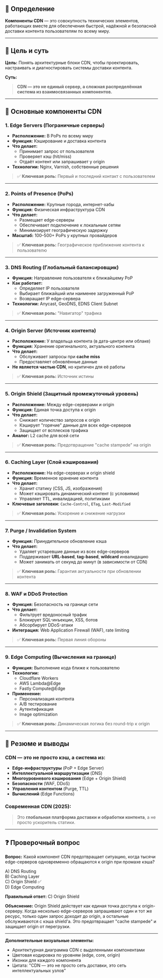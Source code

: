 ## 📌 **Определение**
**Компоненты CDN** — это совокупность технических элементов, работающих вместе для обеспечения быстрой, надёжной и безопасной доставки контента пользователям по всему миру.

---

## 🎯 **Цель и суть**
**Цель:** Понять архитектурные блоки CDN, чтобы проектировать, настраивать и диагностировать системы доставки контента.

**Суть:**  
> **CDN — это не единый сервер, а сложная распределённая система из взаимосвязанных компонентов.**

---

## 🔧 **Основные компоненты CDN**

### **1. Edge Servers (Пограничные серверы)**
- **Расположение:** В PoPs по всему миру
- **Функция:** Кэширование и доставка контента
- **Что делает:**
  - Принимает запрос от пользователя
  - Проверяет кэш (hit/miss)
  - Отдаёт контент или запрашивает у origin
- **Технологии:** Nginx, Varnish, собственные решения

> ✅ **Ключевая роль:** Первый и последний контакт с пользователем

---

### **2. Points of Presence (PoPs)**
- **Расположение:** Крупные города, интернет-хабы
- **Функция:** Физическая инфраструктура CDN
- **Что делает:**
  - Размещает edge-серверы
  - Обеспечивает подключение к локальным сетям
  - Минимизирует географическую задержку
- **Масштаб:** 100–500+ PoPs у крупных провайдеров

> ✅ **Ключевая роль:** Географическое приближение контента к пользователю

---

### **3. DNS Routing (Глобальный балансировщик)**
- **Функция:** Направление пользователя к ближайшему PoP
- **Как работает:**
  - Определяет IP пользователя
  - Выбирает ближайший или наименее загруженный PoP
  - Возвращает IP edge-сервера
- **Технологии:** Anycast, GeoDNS, EDNS Client Subnet

> ✅ **Ключевая роль:** "Навигатор" трафика

---

### **4. Origin Server (Источник контента)**
- **Расположение:** У владельца контента (в дата-центре или облаке)
- **Функция:** Хранение оригинального, актуального контента
- **Что делает:**
  - Обслуживает запросы при **cache miss**
  - Предоставляет обновлённые данные
- **Не является частью CDN**, но критичен для её работы

> ✅ **Ключевая роль:** Источник истины

---

### **5. Origin Shield (Защитный промежуточный уровень)**
- **Расположение:** Между edge-серверами и origin
- **Функция:** Единая точка доступа к origin
- **Что делает:**
  - Снижает количество запросов к origin
  - Кэширует "горячие" данные для всех edge-серверов
  - Защищает от всплесков трафика
- **Аналог:** L2 cache для всей сети

> ✅ **Ключевая роль:** Предотвращение "cache stampede" на origin

---

### **6. Caching Layer (Слой кэширования)**
- **Расположение:** На edge-серверах и origin shield
- **Функция:** Временное хранение контента
- **Что делает:**
  - Хранит статику (CSS, JS, изображения)
  - Может кэшировать динамический контент (с условиями)
  - Управляет TTL, инвалидацией, политиками
- **Ключевые заголовки:** `Cache-Control`, `ETag`, `Last-Modified`

> ✅ **Ключевая роль:** Ускорение и снижение нагрузки

---

### **7. Purge / Invalidation System**
- **Функция:** Принудительное обновление кэша
- **Что делает:**
  - Удаляет устаревшие данные из всех edge-серверов
  - Поддерживает **URL-based**, **tag-based**, **wildcard** инвалидацию
  - Может занимать от секунд до минут (в зависимости от CDN)

> ✅ **Ключевая роль:** Гарантия актуальности при обновлении контента

---

### **8. WAF и DDoS Protection**
- **Функция:** Безопасность на границе сети
- **Что делает:**
  - Фильтрует вредоносный трафик
  - Блокирует SQL-инъекции, XSS, ботов
  - Абсорбирует DDoS-атаки
- **Интеграция:** Web Application Firewall (WAF), rate limiting

> ✅ **Ключевая роль:** Первая линия обороны

---

### **9. Edge Computing (Вычисления на границе)**
- **Функция:** Выполнение кода ближе к пользователю
- **Технологии:**
  - Cloudflare Workers
  - AWS Lambda@Edge
  - Fastly Compute@Edge
- **Применение:**
  - Персонализация контента
  - A/B тестирование
  - Аутентификация
  - Image optimization

> ✅ **Ключевая роль:** Динамическая логика без round-trip к origin

---

## 🎯 **Резюме и выводы**

### **CDN — это не просто кэш, а система из:**
- **Edge-инфраструктуры** (PoP + Edge Server)
- **Интеллектуальной маршрутизации** (DNS)
- **Многоуровневого кэширования** (Edge + Origin Shield)
- **Безопасности** (WAF, DDoS)
- **Управления контентом** (Purge, TTL)
- **Вычислений** (Edge Functions)

### **Современная CDN (2025):**
> Это **глобальная платформа доставки и обработки контента**, а не просто ускоритель статики.

---

## ❓ **Проверочный вопрос**

**Вопрос:** Какой компонент CDN предотвращает ситуацию, когда тысячи edge-серверов одновременно обращаются к origin при промахе кэша?

A) DNS Routing  
B) Caching Layer  
C) Origin Shield ✅  
D) Edge Computing

**Правильный ответ:** C) Origin Shield

**Объяснение:** Origin Shield действует как единая точка доступа к origin-серверу. Когда несколько edge-серверов запрашивают один и тот же ресурс, только один запрос доходит до origin, а остальные обслуживаются с кэша shield'а. Это предотвращает "cache stampede" и защищает origin от перегрузки.

---

**Дополнительные визуальные элементы:**
- Архитектурная диаграмма CDN с выделенными компонентами
- Цветовая кодировка по уровням (edge, core, origin)
- Иконки для каждого компонента
- Цитата: "CDN — это не просто сеть доставки, это сеть интеллектуальных узлов"